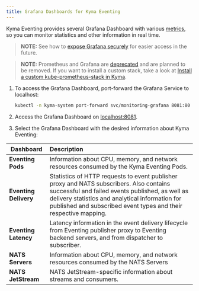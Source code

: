 ```yaml
---
title: Grafana Dashboards for Kyma Eventing
---
```


Kyma Eventing provides several Grafana Dashboard with various [metrics](./evnt-02-eventing-metrics.md), so you can monitor statistics and other information in real time.

> **NOTE:** See how to [expose Grafana securely](../security/sec-06-access-expose-grafana.md) for easier access in the future.

> **NOTE:** Prometheus and Grafana are [deprecated](https://kyma-project.io/blog/2022/12/9/monitoring-deprecation) and are planned to be removed. If you want to install a custom stack, take a look at [Install a custom kube-prometheus-stack in Kyma](https://github.com/kyma-project/examples/tree/main/prometheus).

1. To access the Grafana Dashboard, port-forward the Grafana Service to localhost:

   ```bash
   kubectl -n kyma-system port-forward svc/monitoring-grafana 8081:80
   ```

2. Access the Grafana Dashboard on [localhost:8081](http://localhost:8081).

3. Select the Grafana Dashboard with the desired information about Kyma Eventing:

| Dashboard    |  Description |
|-------------|:--------------|
| **Eventing Pods** | Information about CPU, memory, and network resources consumed by the Kyma Eventing Pods. |
| **Eventing Delivery** | Statistics of HTTP requests to event publisher proxy and NATS subscribers. Also contains successful and failed events published, as well as delivery statistics and analytical information for published and subscribed event types and their respective mapping. |
| **Eventing Latency** | Latency information in the event delivery lifecycle from Eventing publisher proxy to Eventing backend servers, and from dispatcher to subscriber.  |
| **NATS Servers** | Information about CPU, memory, and network resources consumed by the NATS Servers  |
| **NATS JetStream** | NATS JetStream-specific information about streams and consumers.  |
